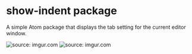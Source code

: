 # show-indent package

A simple Atom package that displays the tab setting for the current editor window.

<img src="http://i.imgur.com/vu1KVSq.png" title="source: imgur.com" />
<img src="http://i.imgur.com/FCojlzM.png" title="source: imgur.com" />
